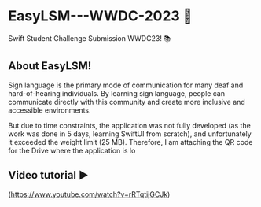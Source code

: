 # EasyLSM---WWDC-2023 💌
Swift Student Challenge Submission WWDC23! 📚


## About EasyLSM!
Sign language is the primary mode of communication for many deaf and hard-of-hearing individuals. By learning sign language, people can communicate directly with this community and create more inclusive and accessible environments.

But due to time constraints, the application was not fully developed (as the work was done in 5 days, learning SwiftUI from scratch), and unfortunately it exceeded the weight limit (25 MB). Therefore, I am attaching the QR code for the Drive where the application is lo


## Video tutorial ▶️
(https://www.youtube.com/watch?v=rRTqtijGCJk)
